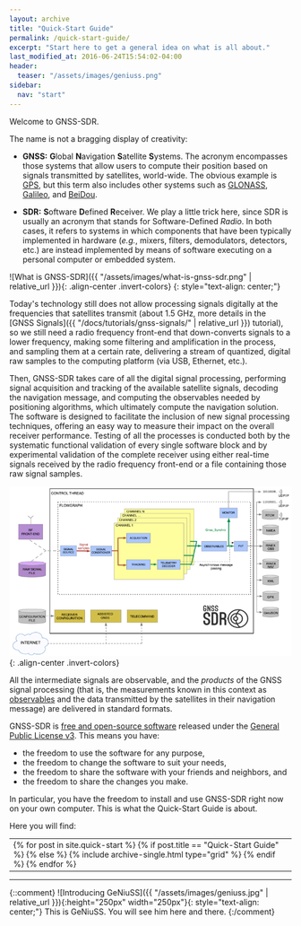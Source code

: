 ```yaml
---
layout: archive
title: "Quick-Start Guide"
permalink: /quick-start-guide/
excerpt: "Start here to get a general idea on what is all about."
last_modified_at: 2016-06-24T15:54:02-04:00
header:
  teaser: "/assets/images/geniuss.png"
sidebar:
  nav: "start"
---
```


Welcome to GNSS-SDR.

The name is not a bragging display of creativity:

- **GNSS:** **G**lobal **N**avigation **S**atellite **S**ystems. The acronym
  encompasses those systems that allow users to compute their position based on
  signals transmitted by satellites, world-wide. The obvious example is
  [GPS](https://www.gps.gov/), but this term also includes other systems such as
  [GLONASS](https://glonass-iac.ru/en/about_glonass/),
  [Galileo](https://www.gsc-europa.eu/galileo/what-is-galileo), and
  [BeiDou](http://en.beidou.gov.cn/).

- **SDR:** **S**oftware **D**efined **R**eceiver. We play a little trick here,
  since SDR is usually an acronym that stands for Software-Defined _Radio_. In
  both cases, it refers to systems in which components that have been typically
  implemented in hardware (_e.g._, mixers, filters, demodulators, detectors,
  etc.) are instead implemented by means of software executing on a personal
  computer or embedded system.

![What is GNSS-SDR]({{ "/assets/images/what-is-gnss-sdr.png" | relative_url }}){: .align-center .invert-colors}
{: style="text-align: center;"}

Today's technology still does not allow processing signals digitally at the
frequencies that satellites transmit (about 1.5 GHz, more details in the [GNSS
Signals]({{ "/docs/tutorials/gnss-signals/" | relative_url }}) tutorial), so we
still need a radio frequency front-end that down-converts signals to a lower
frequency, making some filtering and amplification in the process, and sampling
them at a certain rate, delivering a stream of quantized, digital raw samples to
the computing platform (via USB, Ethernet, etc.).

Then, GNSS-SDR takes care of all the digital signal processing, performing
signal acquisition and tracking of the available satellite signals, decoding the
navigation message, and computing the observables needed by positioning
algorithms, which ultimately compute the navigation solution. The software is
designed to facilitate the inclusion of new signal processing techniques,
offering an easy way to measure their impact on the overall receiver
performance. Testing of all the processes is conducted both by the systematic
functional validation of every single software block and by experimental
validation of the complete receiver using either real-time signals received by
the radio frequency front-end or a file containing those raw signal samples.

![General Block Diagram](https://raw.githubusercontent.com/gnss-sdr/gnss-sdr/next/docs/doxygen/images/GeneralBlockDiagram.png)
{: .align-center .invert-colors}

All the intermediate signals are observable, and the _products_ of the GNSS
signal processing (that is, the measurements known in this context as
[observables](https://gssc.esa.int/navipedia/index.php/GNSS_Basic_Observables)
and the data transmitted by the satellites in their navigation message) are
delivered in standard formats.

GNSS-SDR is
[free and open-source software](https://en.unesco.org/freeandopensourcesoftware)
released under the
[General Public License v3](https://www.gnu.org/licenses/gpl-3.0.html). This
means you have:

- the freedom to use the software for any purpose,
- the freedom to change the software to suit your needs,
- the freedom to share the software with your friends and neighbors, and
- the freedom to share the changes you make.

In particular, you have the freedom to install and use GNSS-SDR right now on
your own computer. This is what the Quick-Start Guide is about.

Here you will find:

<table> <tr> <td class="gridtable">
<div class="grid__wrapper">
  {% for post in site.quick-start %}
    {% if post.title == "Quick-Start Guide" %} {% else %}
      {% include archive-single.html type="grid" %}
    {% endif %}
  {% endfor %}
</div>
</td></tr></table>

---

<link rel="prerender" href="{{ "/requirements/" | relative_url }}" />
<link rel="prerender" href="{{ "/build-and-install/" | relative_url }}" />
<link rel="prerender" href="{{ "/my-first-fix/" | relative_url }}" />

{::comment}
![Introducing GeNiuSS]({{ "/assets/images/geniuss.jpg" | relative_url }}){:height="250px" width="250px"}{: style="text-align: center;"} This is GeNiuSS. You will see him here and there.
{:/comment}
